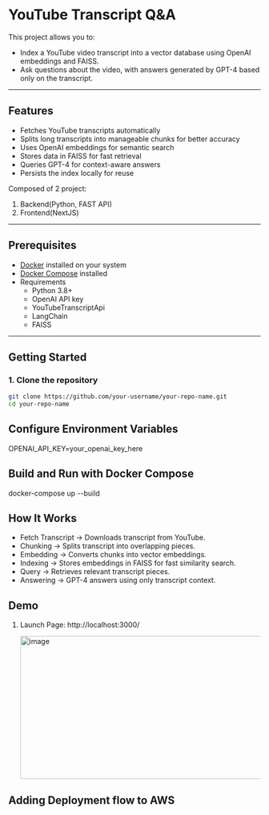 # YouTube Transcript Q&A

This project allows you to:
* Index a YouTube video transcript into a vector database using OpenAI embeddings and FAISS.
* Ask questions about the video, with answers generated by GPT-4 based only on the transcript.
  
---

## Features
- Fetches YouTube transcripts automatically
- Splits long transcripts into manageable chunks for better accuracy
- Uses OpenAI embeddings for semantic search
- Stores data in FAISS for fast retrieval
- Queries GPT-4 for context-aware answers
- Persists the index locally for reuse

Composed of 2 project:

1. Backend(Python, FAST API)
2. Frontend(NextJS)

---
## Prerequisites
- [Docker](https://www.docker.com/get-started) installed on your system  
- [Docker Compose](https://docs.docker.com/compose/) installed
- Requirements
    * Python 3.8+
    * OpenAI API key
    * YouTubeTranscriptApi
    * LangChain
    * FAISS

---

## Getting Started

### 1. Clone the repository
```bash
git clone https://github.com/your-username/your-repo-name.git
cd your-repo-name
```

## Configure Environment Variables
OPENAI_API_KEY=your_openai_key_here

## Build and Run with Docker Compose
docker-compose up --build

## How It Works

* Fetch Transcript → Downloads transcript from YouTube.
* Chunking → Splits transcript into overlapping pieces.
* Embedding → Converts chunks into vector embeddings.
* Indexing → Stores embeddings in FAISS for fast similarity search.
* Query → Retrieves relevant transcript pieces.
* Answering → GPT-4 answers using only transcript context.


## Demo
1. Launch Page: http://localhost:3000/
   
   <img width="593" height="285" alt="image" src="https://github.com/user-attachments/assets/c71270cc-ed70-4147-b0ef-960533a81e38" />

## Adding Deployment flow to AWS
